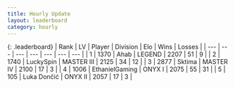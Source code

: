 ```yaml
---
title: Hourly Update
layout: leaderboard
category: hourly
---
```


{: .leaderboard}
| Rank | LV | Player | Division | Elo | Wins | Losses |
| --- | --- | --- | --- | --- | --- | --- |
| <span data-change="0">1</span> | 1370 | <span title="ID: 402846">Ahab</span> | LEGEND | <span data-change="0">2207</span> | <span data-change="0">51</span> | <span data-change="0">9</span> |
| <span data-change="0">2</span> | 1740 | <span title="ID: 498412">LuckySpin</span> | MASTER III | <span data-change="0">2125</span> | <span data-change="0">34</span> | <span data-change="0">12</span> |
| <span data-change="0">3</span> | 2877 | <span title="ID: 353063">Sktima</span> | MASTER IV | <span data-change="0">2100</span> | <span data-change="0">17</span> | <span data-change="0">3</span> |
| <span data-change="0">4</span> | 1006 | <span title="ID: 719356">EthanielGaming</span> | ONYX I | <span data-change="0">2075</span> | <span data-change="0">55</span> | <span data-change="0">31</span> |
| <span data-change="1">5</span> | 105 | <span title="ID: 632030">Luka Dončić</span> | ONYX II | <span data-change="0">2057</span> | <span data-change="0">17</span> | <span data-change="0">3</span> |